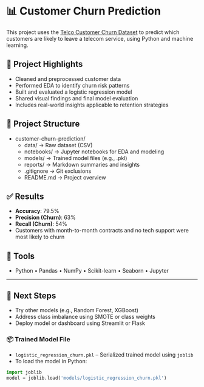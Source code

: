 # 📊 Customer Churn Prediction

This project uses the [Telco Customer Churn Dataset](https://www.kaggle.com/datasets/puja19/telcom-customer-churn) to predict which customers are likely to leave a telecom service, using Python and machine learning.

## 🚀 Project Highlights

- Cleaned and preprocessed customer data
- Performed EDA to identify churn risk patterns
- Built and evaluated a logistic regression model
- Shared visual findings and final model evaluation
- Includes real-world insights applicable to retention strategies

## 📁 Project Structure
- customer-churn-prediction/
  - data/ → Raw dataset (CSV)
  - notebooks/ → Jupyter notebooks for EDA and modeling
  - models/ → Trained model files (e.g., .pkl)
  - reports/ → Markdown summaries and insights
  - .gitignore → Git exclusions
  - README.md → Project overview

## ✅ Results

- **Accuracy**: 79.5%
- **Precision (Churn)**: 63%
- **Recall (Churn)**: 54%
- Customers with month-to-month contracts and no tech support were most likely to churn

## 📎 Tools

- Python • Pandas • NumPy • Scikit-learn • Seaborn • Jupyter

---

## 📌 Next Steps

- Try other models (e.g., Random Forest, XGBoost)
- Address class imbalance using SMOTE or class weights
- Deploy model or dashboard using Streamlit or Flask

### 📦 Trained Model File

- `logistic_regression_churn.pkl` – Serialized trained model using `joblib`
- To load the model in Python:

```python
import joblib
model = joblib.load('models/logistic_regression_churn.pkl')

